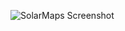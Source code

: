 ![SolarMaps Screenshot](https://s3.amazonaws.com/us.thdr.me/8I6rZ2mjRcs/Screen%20Shot%202017-07-20%20at%208.17.20%20PM.png)
